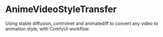 # AnimeVideoStyleTransfer
Using stable diffusion, controlnet and animatediff to convert any video to animation style, with ComfyUI workflow.
